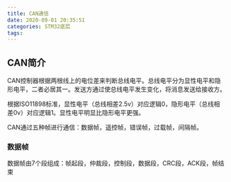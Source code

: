 ```yaml
---
title: CAN通信
date: 2020-09-01 20:35:51
categories: STM32底层
tags:
---
```


## CAN简介

CAN控制器根据两根线上的电位差来判断总线电平。总线电平分为显性电平和隐形电平，二者必居其一。发送方通过使总线电平发生变化，将消息发送给接收方。

根据ISO11898标准，显性电平（总线相差2.5v）对应逻辑0，隐形电平（总线相差0v）对应逻辑1。显性电平明显比隐形电平更强。

CAN通过五种帧进行通信：数据帧，遥控帧，错误帧，过载帧，间隔帧。

### 数据帧

数据帧由7个段组成：帧起段，仲裁段，控制段，数据段，CRC段，ACK段，帧结束

